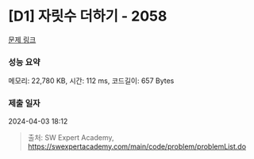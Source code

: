 # [D1] 자릿수 더하기 - 2058 

[문제 링크](https://swexpertacademy.com/main/code/problem/problemDetail.do?contestProbId=AV5QPRjqA10DFAUq) 

### 성능 요약

메모리: 22,780 KB, 시간: 112 ms, 코드길이: 657 Bytes

### 제출 일자

2024-04-03 18:12



> 출처: SW Expert Academy, https://swexpertacademy.com/main/code/problem/problemList.do